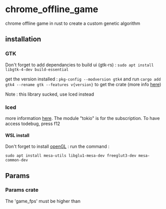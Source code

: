 # chrome_offline_game

chrome offline game in rust to create a custom genetic algorithm

## installation

### GTK

Don't forget to add dependancies to build ui (gtk-rs) : `sudo apt install libgtk-4-dev build-essential`

get the version installed : `pkg-config --modversion gtk4` and run `cargo add gtk4 --rename gtk --features v{version}` to get the crate (more info [here](https://gtk-rs.org/gtk4-rs/stable/latest/book/project_setup.html))

Note : this library sucked, use Iced instead

### Iced

more information [here](https://github.com/iced-rs/iced). The module "tokio" is for the subscription. To have access todebug, press f12

#### WSL install

Don't forget to install [openGL](https://gist.github.com/Mluckydwyer/8df7782b1a6a040e5d01305222149f3c) : run the command :

```shell
sudo apt install mesa-utils libglu1-mesa-dev freeglut3-dev mesa-common-dev
```


## Params

### Params crate

The 'game_fps' must be higher than
